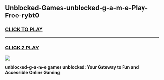 
## Unblocked-Games-unblocked-g-a-m-e-Play-Free-rybt0
<h3>
<a href="https://premium76.site?title=unblocked-g-a-m-e&ref=23A">CLICK TO PLAY</a></h3>
<hr>

<h3>
<a href="https://premium76.site?title=unblocked-g-a-m-e&ref=23A">CLICK 2 PLAY</a>
  
</h3>

<a href="https://premium76.site?title=unblocked-g-a-m-e&ref=23A"><img src="https://clearcache.store/games.png"></a>


**unblocked-g-a-m-e games unblocked: Your Gateway to Fun and Accessible Online Gaming**
